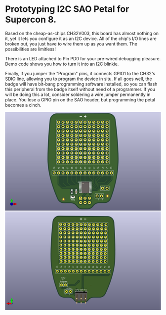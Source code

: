 # Prototyping I2C SAO Petal for Supercon 8.  

Based on the cheap-as-chips CH32V003, this board has almost nothing on it, yet it lets you configure it as an I2C device.  All of the chip's I/O lines are broken out, you just have to wire them up as you want them.  The possibilities are limitless!  

There is an LED attached to Pin PD0 for your pre-wired debugging pleasure.  Demo code shows you how to turn it into an I2C blinkie.

Finally, if you jumper the "Program" pins, it connects GPIO1 to the CH32's SDIO line, allowing you to program the device in situ.  If all goes well, the badge will have bit-bang programming software installed, so you can flash this peripheral from the badge itself without need of a programmer.  If you will be doing this a lot, consider soldering a wire jumper permanently in place.  You lose a GPIO pin on the SAO header, but programming the petal becomes a cinch.


![front](sao_proto_front.png?raw=true)
![back](sao_proto_back.png?raw=true)
